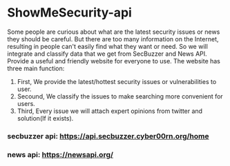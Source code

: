 # ShowMeSecurity-api

Some people are curious about what are the latest security issues or news they should be careful. But there are too many information on the Internet, resulting in people can't easily find what they want or need. So we will integrate and classify data that we get from SecBuzzer and News API. Provide a useful and friendly website for everyone to use.
The website has three main function:
1. First, We provide the latest/hottest security issues or vulnerabilities to user.
2. Secound, We classify the issues to make searching more convenient for users.
3. Third, Every issue we will attach expert opinions from twitter and solution(If it exists).

### secbuzzer api: https://api.secbuzzer.cyber00rn.org/home
### news api: https://newsapi.org/
